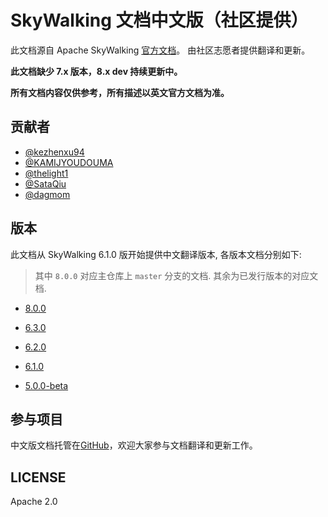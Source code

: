# SkyWalking 文档中文版（社区提供）

此文档源自 Apache SkyWalking [官方文档](https://github.com/apache/skywalking/blob/master/docs/README.md)。
由社区志愿者提供翻译和更新。

**此文档缺少 7.x 版本，8.x dev 持续更新中。**

**所有文档内容仅供参考，所有描述以英文官方文档为准。**

## 贡献者

- [@kezhenxu94](https://github.com/kezhenxu94)
- [@KAMIJYOUDOUMA](https://github.com/KAMIJYOUDOUMA)
- [@thelight1](https://github.com/thelight1)
- [@SataQiu](https://github.com/SataQiu)
- [@dagmom](https://github.com/dagmom)

## 版本

此文档从 SkyWalking 6.1.0 版开始提供中文翻译版本, 各版本文档分别如下:

> 其中 `8.0.0` 对应主仓库上 `master` 分支的文档. 其余为已发行版本的对应文档.

- [8.0.0](zh/8.0.0/README.md)

- [6.3.0](zh/6.3.0/README.md)

- [6.2.0](zh/6.2.0/README.md)

- [6.1.0](zh/6.1.0/README.md)

- [5.0.0-beta](zh/5.0.0-beta/README.md)

## 参与项目

中文版文档托管在[GitHub](https://skyapm.github.io/document-cn-translation-of-skywalking/)，欢迎大家参与文档翻译和更新工作。

## LICENSE

Apache 2.0
